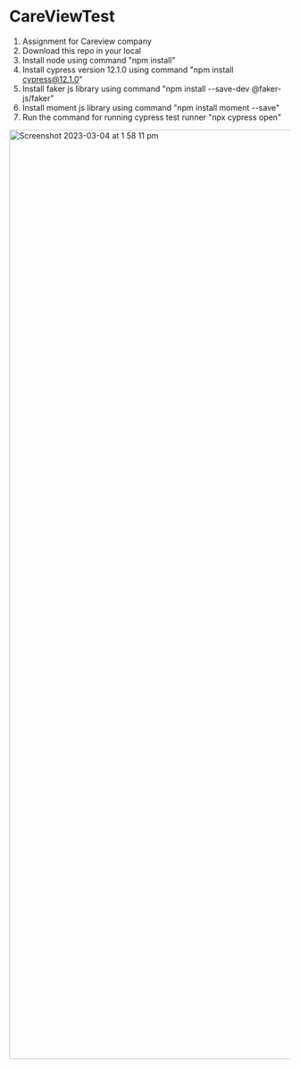 

# CareViewTest
1. Assignment for Careview company 
2. Download this repo in your local
3. Install node using command "npm install"
4. Install cypress version 12.1.0 using command "npm install cypress@12.1.0"
5. Install faker js library using command "npm install --save-dev @faker-js/faker"
6. Install moment js library using command "npm install moment --save"
7. Run the command for running cypress test runner "npx cypress open"

<img width="1664" alt="Screenshot 2023-03-04 at 1 58 11 pm" src="https://user-images.githubusercontent.com/93078076/222874682-9635c28d-d87d-482e-9d7b-54dd7e5d8fd2.png">

